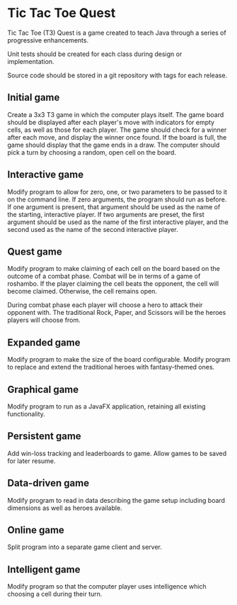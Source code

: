 # Tic Tac Toe Quest

Tic Tac Toe (T3) Quest is a game created to teach Java through
a series of progressive enhancements.

Unit tests should be created for each class during design or
implementation.

Source code should be stored in a git repository with tags for
each release.

## Initial game

Create a 3x3 T3 game in which the computer plays itself.
The game board should be displayed after each player's move
with indicators for empty cells, as well as those for each player.
The game should check for a winner after each move, and display
the winner once found.  If the board is full, the game should
display that the game ends in a draw.  The computer should pick
a turn by choosing a random, open cell on the board.

## Interactive game

Modify program to allow for zero, one, or two parameters to be
passed to it on the command line.  If zero arguments, the program
should run as before.  If one argument is present, that argument
should be used as the name of the starting, interactive player.
If two arguments are preset, the first argument should be used
as the name of the first interactive player, and the second used
as the name of the second interactive player.

## Quest game

Modify program to make claiming of each cell on the board based on
the outcome of a combat phase.  Combat will be in terms of a game
of roshambo.  If the player claiming the cell beats
the opponent, the cell will become claimed.  Otherwise, the cell
remains open.

During combat phase each player will choose a hero to attack
their opponent with.  The traditional Rock, Paper, and Scissors
will be the heroes players will choose from.

## Expanded game

Modify program to make the size of the board configurable.
Modify program to replace and extend the traditional heroes with
fantasy-themed ones.

## Graphical game

Modify program to run as a JavaFX application, retaining all
existing functionality.

## Persistent game

Add win-loss tracking and leaderboards to game.  Allow games to
be saved for later resume.

## Data-driven game

Modify program to read in data describing the game setup including
board dimensions as well as heroes available.

## Online game

Split program into a separate game client and server.

## Intelligent game

Modify program so that the computer player uses intelligence
which choosing a cell during their turn.
